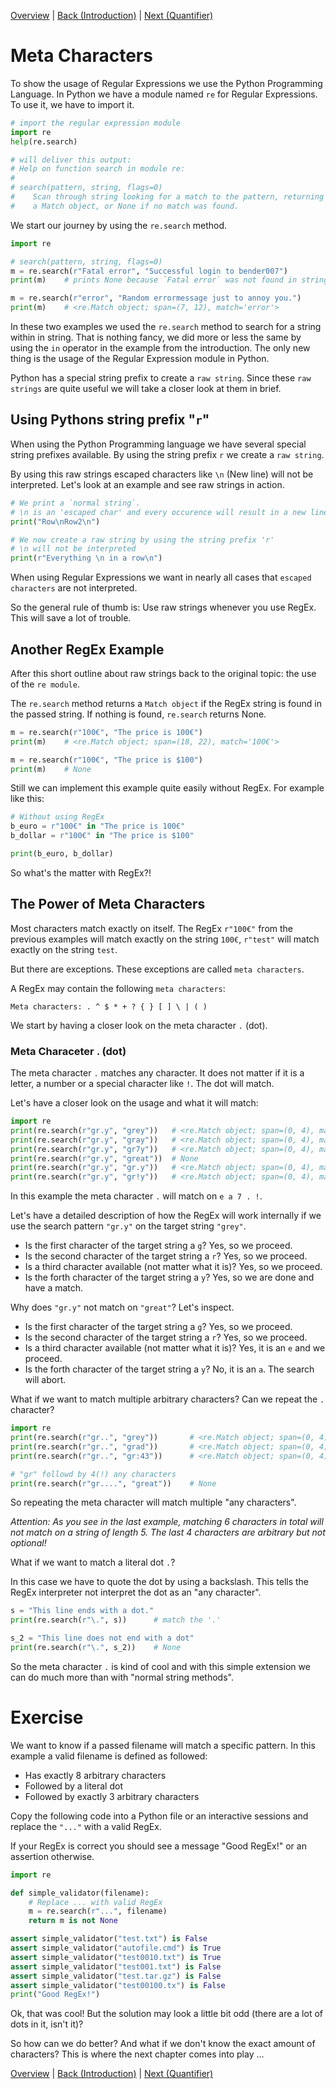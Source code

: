[Overview](./overview.md) | [Back (Introduction)](./introduction.md) | [Next (Quantifier)](./quantifier.md) 

# Meta Characters

To show the usage of Regular Expressions we use the Python Programming Language. In Python we have a module named `re` for Regular Expressions. To use it, we have to import it. 

```python
# import the regular expression module
import re
help(re.search)

# will deliver this output:
# Help on function search in module re:
# 
# search(pattern, string, flags=0)
#    Scan through string looking for a match to the pattern, returning
#    a Match object, or None if no match was found.

```

We start our journey by using the `re.search` method.

```python
import re

# search(pattern, string, flags=0)
m = re.search(r"Fatal error", "Successful login to bender007")
print(m)    # prints None because `Fatal error` was not found in string

m = re.search(r"error", "Random errormessage just to annoy you.")
print(m)    # <re.Match object; span=(7, 12), match='error'>
```

In these two examples we used the `re.search` method to search for a string within in string. That is nothing fancy, we did more or less the same by using the `in` operator in the example from the introduction. The only new thing is the usage of the Regular Expression module in Python. 

Python has a special string prefix to create a `raw string`. Since these `raw strings` are quite useful we will take a closer look at them in brief.

## Using Pythons string prefix "`r`"
When using the Python Programming language we have several special string prefixes available. By using the string prefix `r` we create a `raw string`. 

By using this raw strings escaped characters like `\n` (New line) will not be interpreted. Let's look at an example and see raw strings in action.  

```python
# We print a `normal string`. 
# \n is an 'escaped char' and every occurence will result in a new line
print("Row\nRow2\n")

# We now create a raw string by using the string prefix 'r'
# \n will not be interpreted 
print(r"Everything \n in a row\n")
```

When using Regular Expressions we want in nearly all cases that `escaped characters` are not interpreted. 

So the general rule of thumb is: Use raw strings whenever you use RegEx. This will save a lot of trouble.

## Another RegEx Example

After this short outline about raw strings back to the original topic: the use of the `re module`. 

The `re.search` method returns a `Match object` if the RegEx string is found in the passed string. If nothing is found, `re.search` returns None. 

```python
m = re.search(r"100€", "The price is 100€")
print(m)    # <re.Match object; span=(18, 22), match='100€'>

m = re.search(r"100€", "The price is $100")
print(m)    # None
```

Still we can implement this example quite easily without RegEx. For example like this:

```python
# Without using RegEx
b_euro = r"100€" in "The price is 100€"
b_dollar = r"100€" in "The price is $100"

print(b_euro, b_dollar)
```

So what's the matter with RegEx?!

## The Power of Meta Characters
Most characters match exactly on itself. The RegEx `r"100€"` from the previous examples will match exactly on the string `100€`, `r"test"` will match exactly on the string `test`. 

But there are exceptions. These exceptions are called `meta characters`. 

A RegEx may contain the following `meta characters`:

`Meta characters: . ^ $ * + ? { } [ ] \ | ( )`

We start by having a closer look on the meta character `.` (dot). 

### Meta Characeter . (dot)
The meta character `.` matches any character. It does not matter if it is a letter, a number or a special character like `!`. The dot will match.

Let's have a closer look on the usage and what it will match:

```python
import re
print(re.search(r"gr.y", "grey"))   # <re.Match object; span=(0, 4), match='grey'> 
print(re.search(r"gr.y", "gray"))   # <re.Match object; span=(0, 4), match='gray'>
print(re.search(r"gr.y", "gr7y"))   # <re.Match object; span=(0, 4), match='gr7y'>
print(re.search(r"gr.y", "great"))  # None
print(re.search(r"gr.y", "gr.y"))   # <re.Match object; span=(0, 4), match='gr.y'>
print(re.search(r"gr.y", "gr!y"))   # <re.Match object; span=(0, 4), match='gr!y'>
```

In this example the meta character `.` will match on `e a 7 . !`.

Let's have a detailed description of how the RegEx will work internally if we use the search pattern `"gr.y"` on the target string `"grey"`.

- Is the first character of the target string a `g`? Yes, so we proceed.
- Is the second character of the target string a `r`? Yes, so we proceed.
- Is a third character available (not matter what it is)? Yes, so we proceed.
- Is the forth character of the target string a `y`? Yes, so we are done and have a match.

Why does `"gr.y"` not match on `"great"`? Let's inspect.

- Is the first character of the target string a `g`? Yes, so we proceed.
- Is the second character of the target string a `r`? Yes, so we proceed.
- Is a third character available (not matter what it is)? Yes, it is an `e` and we proceed.
- Is the forth character of the target string a `y`? No, it is an `a`. The search will abort.

What if we want to match multiple arbitrary characters? Can we repeat the `.` character?

```python
import re
print(re.search(r"gr..", "grey"))       # <re.Match object; span=(0, 4), match='grey'> 
print(re.search(r"gr..", "grad"))       # <re.Match object; span=(0, 4), match='grad'>
print(re.search(r"gr..", "gr:43"))      # <re.Match object; span=(0, 4), match='gr:4'>

# "gr" followd by 4(!) any characters
print(re.search(r"gr....", "great"))    # None
```
So repeating the meta character will match multiple "any characters". 

*Attention: As you see in the last example, matching 6 characters in total will not match on a string of length 5. The last 4 characters are arbitrary but not optional!*

What if we want to match a literal dot `.`?

In this case we have to quote the dot by using a backslash. This tells the RegEx interpreter not interpret the dot as an "any character". 

```python
s = "This line ends with a dot."
print(re.search(r"\.", s))      # match the '.'

s_2 = "This line does not end with a dot"
print(re.search(r"\.", s_2))    # None
```

So the meta character `.` is kind of cool and with this simple extension we can do much more than with "normal string methods".

# Exercise

We want to know if a passed filename will match a specific pattern. In this example a valid filename is defined as followed:

- Has exactly 8 arbitrary characters
- Followed by a literal dot 
- Followed by exactly 3 arbitrary characters

Copy the following code into a Python file or an interactive sessions and replace the `"..."` with a valid RegEx.  

If your RegEx is correct you should see a message "Good RegEx!" or an assertion otherwise. 

```python
import re

def simple_validator(filename):
    # Replace ... with valid RegEx
    m = re.search(r"...", filename)
    return m is not None

assert simple_validator("test.txt") is False       
assert simple_validator("autofile.cmd") is True
assert simple_validator("test0010.txt") is True
assert simple_validator("test001.txt") is False
assert simple_validator("test.tar.gz") is False
assert simple_validator("test00100.tx") is False 
print("Good RegEx!")
```

Ok, that was cool! But the solution may look a little bit odd (there are a lot of dots in it, isn't it)? 

So how can we do better? And what if we don't know the exact amount of characters? This is where the next chapter comes into play ...

[Overview](./overview.md) | [Back (Introduction)](./introduction.md) | [Next (Quantifier)](./quantifier.md) 